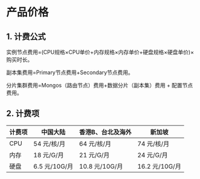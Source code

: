 # 产品价格

## 1. 计费公式

实例节点费用=(CPU规格×CPU单价+内存规格×内存单价+硬盘规格×硬盘单价)×购买时长。

副本集费用=Primary节点费用+Secondary节点费用。

分片集群费用=Mongos（路由节点）费用+数据分片（副本集）费用 + 配置节点费用。

## 2. 计费项

| 计费项    | 中国大陆 |  香港B、台北及海外 | 新加坡 |
| ------- | --------- | --------- | --------- | 
| CPU     | 54 元/核/月   | 64 元/核/月   | 74 元/核/月   |
| 内存     | 18 元/G/月   | 21 元/G/月    | 24 元/G/月   |
| 硬盘     | 6.5 元/10G/月 | 10.8 元/10G/月   | 16.2 元/10G/月   |



